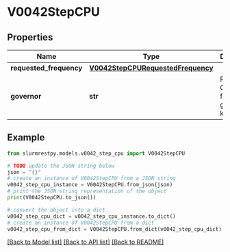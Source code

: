 # V0042StepCPU


## Properties

Name | Type | Description | Notes
------------ | ------------- | ------------- | -------------
**requested_frequency** | [**V0042StepCPURequestedFrequency**](V0042StepCPURequestedFrequency.md) |  | [optional]
**governor** | **str** | Requested CPU frequency governor in kHz | [optional]

## Example

```python
from slurmrestpy.models.v0042_step_cpu import V0042StepCPU

# TODO update the JSON string below
json = "{}"
# create an instance of V0042StepCPU from a JSON string
v0042_step_cpu_instance = V0042StepCPU.from_json(json)
# print the JSON string representation of the object
print(V0042StepCPU.to_json())

# convert the object into a dict
v0042_step_cpu_dict = v0042_step_cpu_instance.to_dict()
# create an instance of V0042StepCPU from a dict
v0042_step_cpu_from_dict = V0042StepCPU.from_dict(v0042_step_cpu_dict)
```
[[Back to Model list]](../README.md#documentation-for-models) [[Back to API list]](../README.md#documentation-for-api-endpoints) [[Back to README]](../README.md)



